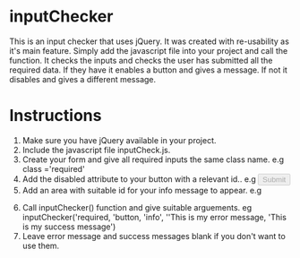 # inputChecker
This is an input checker that uses jQuery. It was created with re-usability as it's main feature.
Simply add the javascript file into your project and call the function. 
It checks the inputs and checks the user has submitted all the required data. 
If they have it enables a button and gives a message. If not it disables and gives a different message.

# Instructions
1. Make sure you have jQuery available in your project.
2. Include the javascript file inputCheck.js.
3. Create your form and give all required inputs the same class name. e.g class ='required'
4. Add the disabled attribute to your button with a relevant id.. e.g <input type='submit' id='button' disabled/>
5. Add an area with suitable id for your info message to appear. e.g <p id='info'></p>
6. Call inputChecker() function and give suitable arguements. eg inputChecker('required, 'button, 'info', ''This is my error message, 'This is my success message')
7. Leave error message and success messages blank if you don't want to use them.
